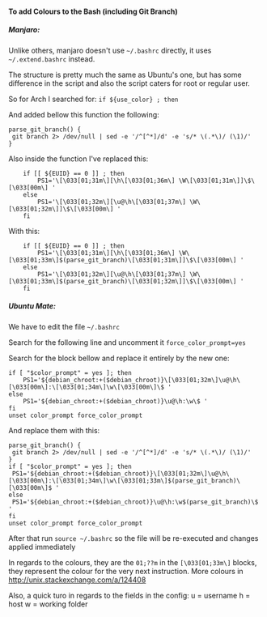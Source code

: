 #### To add Colours to the Bash (including Git Branch)

##### Manjaro: 

Unlike others, manjaro doesn't use `~/.bashrc` directly, it uses `~/.extend.bashrc` instead.

The structure is pretty much the same as Ubuntu's one, but has some difference in the script and also the script caters for root or regular user.

So for Arch I searched for: 
`if ${use_color} ; then`

And added bellow this function the following:
```
parse_git_branch() {
 git branch 2> /dev/null | sed -e '/^[^*]/d' -e 's/* \(.*\)/ (\1)/'
}
```

Also inside the function I've replaced this:
```
	if [[ ${EUID} == 0 ]] ; then
		PS1='\[\033[01;31m\][\h\[\033[01;36m\] \W\[\033[01;31m\]]\$\[\033[00m\] '
	else
		PS1='\[\033[01;32m\][\u@\h\[\033[01;37m\] \W\[\033[01;32m\]]\$\[\033[00m\] '
	fi
```

With this:
```
	if [[ ${EUID} == 0 ]] ; then
		PS1='\[\033[01;31m\][\h\[\033[01;36m\] \W\[\033[01;33m\]$(parse_git_branch)\[\033[01;31m\]]\$\[\033[00m\] '
	else
		PS1='\[\033[01;32m\][\u@\h\[\033[01;37m\] \W\[\033[01;33m\]$(parse_git_branch)\[\033[01;32m\]]\$\[\033[00m\] '
	fi
```

##### Ubuntu Mate:

We have to edit the file `~/.bashrc`

Search for the following line and uncomment it
`force_color_prompt=yes`

Search for the block bellow and replace it entirely by the new one:
```
if [ "$color_prompt" = yes ]; then
    PS1='${debian_chroot:+($debian_chroot)}\[\033[01;32m\]\u@\h\[\033[00m\]:\[\033[01;34m\]\w\[\033[00m\]\$ '
else
    PS1='${debian_chroot:+($debian_chroot)}\u@\h:\w\$ '
fi
unset color_prompt force_color_prompt
```

And replace them with this:
```
parse_git_branch() {
 git branch 2> /dev/null | sed -e '/^[^*]/d' -e 's/* \(.*\)/ (\1)/'
}
if [ "$color_prompt" = yes ]; then
 PS1='${debian_chroot:+($debian_chroot)}\[\033[01;32m\]\u@\h\[\033[00m\]:\[\033[01;34m\]\w\[\033[01;33m\]$(parse_git_branch)\[\033[00m\]$ '
else
 PS1='${debian_chroot:+($debian_chroot)}\u@\h:\w$(parse_git_branch)\$ '
fi
unset color_prompt force_color_prompt
```

After that run `source ~/.bashrc` so the file will be re-executed and changes applied immediately

In regards to the colours, they are the `01;??m` in the `[\033[01;33m\]` blocks, they represent the colour for the very next instruction. More colours in http://unix.stackexchange.com/a/124408

Also, a quick turo in regards to the fields in the config:
u = username
h = host
w = working folder
